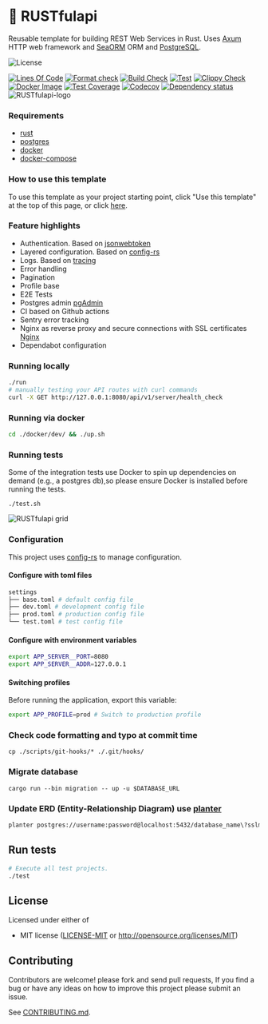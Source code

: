 # 🦀 RUSTfulapi
Reusable template for building REST Web Services in Rust. Uses [Axum](https://github.com/tokio-rs/axum) HTTP web framework and [SeaORM](https://github.com/SeaQL/sea-orm) ORM and [PostgreSQL](https://www.postgresql.org/).

![License](https://img.shields.io/github/license/robatipoor/rustfulapi)

[![Lines Of Code](https://tokei.rs/b1/github/robatipoor/rustfulapi?category=lines)](https://github.com/robatipoor/rustfulapi)
[![Format check](https://github.com/robatipoor/rustfulapi/actions/workflows/code-style-checker.yml/badge.svg)](https://github.com/robatipoor/rustfulapi/actions/workflows/code-style-checker.yml)
[![Build Check](https://github.com/robatipoor/rustfulapi/actions/workflows/build-checker.yml/badge.svg)](https://github.com/robatipoor/rustfulapi/actions/workflows/build-checker.yml)
[![Test](https://github.com/robatipoor/rustfulapi/actions/workflows/test.yml/badge.svg)](https://github.com/robatipoor/rustfulapi/actions/workflows/test.yml)
[![Clippy Check](https://github.com/robatipoor/rustfulapi/actions/workflows/code-linter.yml/badge.svg)](https://github.com/robatipoor/rustfulapi/actions/workflows/code-linter.yml)
[![Docker Image](https://github.com/robatipoor/rustfulapi/actions/workflows/image-builder.yml/badge.svg)](https://github.com/robatipoor/rustfulapi/actions/workflows/image-builder.yml)
[![Test Coverage](https://github.com/robatipoor/rustfulapi/actions/workflows/test-coverage.yml/badge.svg)](https://github.com/robatipoor/rustfulapi/actions/workflows/test-coverage.yml)
[![Codecov](https://codecov.io/gh/robatipoor/rustfulapi/branch/main/graph/badge.svg?token=BIMUKRJPE7)](https://codecov.io/gh/robatipoor/rustfulapi)
[![Dependency status](https://deps.rs/repo/github/robatipoor/rustfulapi/status.svg)](https://deps.rs/repo/github/robatipoor/rustfulapi)
![RUSTfulapi-logo](/static/images/_logo.jpg)
### Requirements

- [rust](https://www.rust-lang.org/tools/install)
- [postgres](https://www.postgresql.org/)
- [docker](https://www.docker.com/)
- [docker-compose](https://docs.docker.com/compose/)

### How to use this template

To use this template as your project starting point, click "Use this template" at the top of this page, or click [here](https://github.com/robatipoor/rustfulapi/generate).

### Feature highlights

* Authentication. Based on [jsonwebtoken](https://github.com/Keats/jsonwebtoken)
* Layered configuration. Based on [config-rs](https://github.com/mehcode/config-rs)
* Logs. Based on [tracing](https://github.com/tokio-rs/tracing)
* Error handling
* Pagination
* Profile base 
* E2E Tests
* Postgres admin [pgAdmin](https://www.pgadmin.org/)
* CI based on Github actions
* Sentry error tracking
* Nginx as reverse proxy and secure connections with SSL certificates [Nginx](https://www.nginx.com/)
* Dependabot configuration

### Running locally

```bash
./run
# manually testing your API routes with curl commands
curl -X GET http://127.0.0.1:8080/api/v1/server/health_check
```
### Running via docker

```bash
cd ./docker/dev/ && ./up.sh
```
### Running tests
Some of the integration tests use Docker to spin up dependencies on demand (e.g., a postgres db),so please ensure Docker is installed before running the tests.
```
./test.sh
```
![RUSTfulapi grid](https://codecov.io/gh/robatipoor/rustfulapi/branch/main/graphs/tree.svg?token=BIMUKRJPE7)
### Configuration
This project uses [config-rs](https://github.com/mehcode/config-rs) to manage configuration.
#### Configure with toml files
```bash
settings
├── base.toml # default config file 
├── dev.toml # development config file 
├── prod.toml # production config file
└── test.toml # test config file

```
#### Configure with environment variables
```bash
export APP_SERVER__PORT=8080
export APP_SERVER__ADDR=127.0.0.1
```
#### Switching profiles
Before running the application, export this variable:
```bash
export APP_PROFILE=prod # Switch to production profile
```
### Check code formatting and typo at commit time
```
cp ./scripts/git-hooks/* ./.git/hooks/
```
### Migrate database
```
cargo run --bin migration -- up -u $DATABASE_URL
```
### Update ERD (Entity-Relationship Diagram) use [planter](https://github.com/achiku/planter)
```bash
planter postgres://username:password@localhost:5432/database_name\?sslmode=disable -o docs/schema.puml
```

## Run tests
```sh
# Execute all test projects.
./test
```

## License

Licensed under either of

 * MIT license
   ([LICENSE-MIT](LICENSE) or http://opensource.org/licenses/MIT)

## Contributing

Contributors are welcome! please fork and send pull requests, If you find a bug
or have any ideas on how to improve this project please submit an issue.

See [CONTRIBUTING.md](CONTRIBUTING.md).
